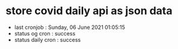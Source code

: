# store covid daily api as json data

- last cronjob : Sunday, 06 June 2021 01:05:15
- status og cron : success
- status daily cron : success
      
      